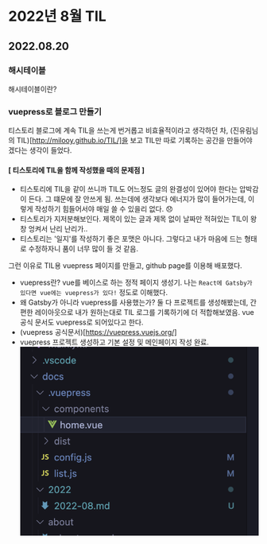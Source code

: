 # 2022년 8월 TIL

## 2022.08.20

### 해시테이블

해시테이블이란?

### vuepress로 블로그 만들기

티스토리 블로그에 계속 TIL을 쓰는게 번거롭고 비효율적이라고 생각하던 차, (진유림님의 TIL)[http://milooy.github.io/TIL/]을 보고 TIL만 따로 기록하는 공간을 만들어야겠다는 생각이 들었다.

#### **[ 티스토리에 TIL을 함께 작성했을 때의 문제점 ]**

- 티스토리에 TIL을 같이 쓰니까 TIL도 어느정도 글의 완결성이 있어야 한다는 압박감이 든다. 그 떄문에 잘 안쓰게 됨. 쓰는데에 생각보다 에너지가 많이 들어가는데, 이렇게 작성하기 힘들어서야 매일 쓸 수 있을리 없다. 😞
- 티스토리가 지저분해보인다. 제목이 있는 글과 제목 없이 날짜만 적혀있는 TIL이 왕창 엉켜서 난리 난리가..
- 티스토리는 '일지'를 작성하기 좋은 포맷은 아니다. 그렇다고 내가 마음에 드는 형태로 수정하자니 품이 너무 많이 들 것 같음.

그런 이유로 TIL용 vuepress 페이지를 만들고, github page를 이용해 배포했다.

- vuepress란? vue를 베이스로 하는 정적 페이지 생성기. 나는 `React에 Gatsby가 있다면 vue에는 vuepress가 있다!` 정도로 이해했다.
- 왜 Gatsby가 아니라 vuepress를 사용했는가? 둘 다 프로젝트를 생성해봤는데, 간편한 레이아웃으로 내가 원하는대로 TIL 로그를 기록하기에 더 적합해보였음. vue 공식 문서도 vuepress로 되어있다고 한다.
- (vuepress 공식문서)[https://vuepress.vuejs.org/]
- vuepress 프로젝트 생성하고 기본 설정 및 메인페이지 작성 완료.
  ![220820](../../public//220820.png)
